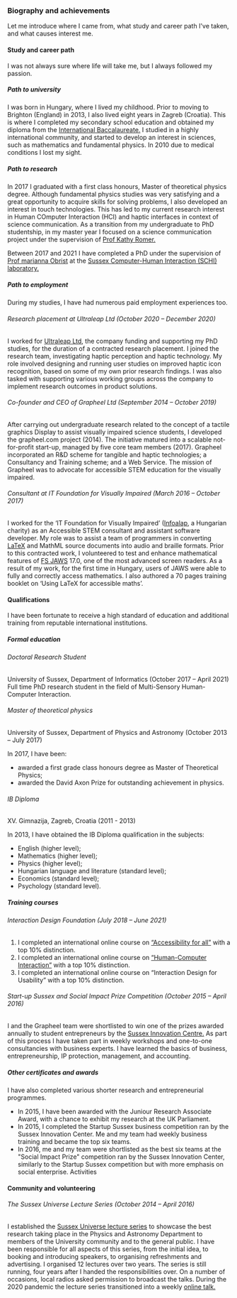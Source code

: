 ---
---

### Biography and achievements

Let me introduce where I came from, what study and career path I've taken, and what causes interest me.

#### Study and career path

I was not always sure where life will take me, but I always followed my passion.

##### Path to university

I was born in Hungary, where I lived my childhood. Prior to moving to Brighton (England) in 2013, I also lived eight years in Zagreb (Croatia). This is where I completed my secondary school education and obtained my diploma from the [International Baccalaureate.](https://www.ibo.org) I studied in a highly international community, and started to develop an interest in sciences, such as mathematics and fundamental physics. In 2010 due to medical conditions I lost my sight.

##### Path to research

In 2017 I graduated with a first class honours, Master of theoretical physics degree. Although fundamental physics studies was very satisfying and a great opportunity to acquire skills for solving problems, I also developed an interest in touch technologies. This has led to my current research interest in Human COmputer Interaction (HCI) and haptic interfaces in context of science communication. As a transition from my undergraduate to PhD studentship, in my master year I focused on a science communication project under the supervision of [Prof Kathy Romer.](https://profiles.sussex.ac.uk/p114410-kathy-romer)

Between 2017 and 2021 I have completed a PhD under the supervision of [Prof marianna Obrist](https://uclic.ucl.ac.uk/people/marianna-obrist) at the [Sussex Computer-Human Interaction (SCHI) laboratory.](https://www.sussex.ac.uk/schi/)

##### Path to employment

During my studies, I have had numerous paid employment experiences too.

###### Research placement at Ultraleap Ltd (October 2020 – December 2020)

I worked for [Ultraleap Ltd](https://www.ultraleap.com), the company funding and supporting my PhD studies, for the duration of a contracted research placement. I joined the research team, investigating haptic perception and haptic technology. My role involved designing and running user studies on improved haptic icon recognition, based on some of my own prior research findings. I was also tasked with supporting various working groups across the company to implement research outcomes in product solutions.

###### Co-founder and CEO of Grapheel Ltd (September 2014 – October 2019)

After carrying out undergraduate research related to the concept of a tactile graphics Display to assist visually impaired science students, I developed the grapheel.com project (2014). The initiative matured into a scalable not-for-profit start-up, managed by five core team members (2017). Grapheel incorporated an R&D scheme for tangible and haptic technologies; a Consultancy and Training scheme; and a Web Service. The mission of Grapheel was to advocate for accessible STEM education for the visually impaired.

###### Consultant at IT Foundation for Visually Impaired (March 2016 – October 2017)

I worked for the ‘IT Foundation for Visually Impaired’ ([Infoalap](http://infoalap.hu/english/), a Hungarian charity) as an Accessible STEM consultant and assistant software developer. My role was to assist a team of programmers in converting [LaTeX](https://www.latex-project.org) and MathML source documents into audio and braille formats. Prior to this contracted work, I volunteered to test and enhance mathematical features of [FS JAWS](https://www.freedomscientific.com/products/software/jaws/) 17.0, one of the most advanced screen readers. As a result of my work, for the first time in Hungary, users of JAWS were able to fully and correctly access mathematics. I also authored a 70 pages training booklet on ‘Using LaTeX for accessible maths’.

#### Qualifications

I have been fortunate to receive a high standard of education and additional training from reputable international institutions.

##### Formal education

###### Doctoral Research Student

University of Sussex, Department of Informatics (October 2017 – April 2021)
Full time PhD research student in the field of Multi-Sensory Human-Computer Interaction.

###### Master of theoretical physics
University of Sussex, Department of Physics and Astronomy (October 2013 – July 2017)

In 2017, I have been:

* awarded a first grade class honours degree as Master of Theoretical Physics;
* awarded the David Axon Prize for outstanding achievement in physics.

###### IB Diploma

XV. Gimnazija, Zagreb, Croatia (2011 - 2013)

In 2013, I have obtained the IB Diploma qualification in the subjects:

* English (higher level);
* Mathematics (higher level);
* Physics (higher level);
* Hungarian language and literature (standard level);
* Economics (standard level);
* Psychology (standard level).

##### Training courses

###### Interaction Design Foundation (July 2018 – June 2021)

1. I completed an international online course on [“Accessibility for all”](https://www.interaction-design.org/daniel-14/certificate/course/fltqnHSHvHjCN1qDLG) with a top 10% distinction.
2. I completed an international online course on [“Human-Computer Interaction”](https://www.interaction-design.org/daniel-14/certificate/course/9d3a4ac4-4c7d-4686-a847-84a293aa6d4c) with a top 10% distinction.
3. I completed an international online course on “Interaction Design for Usability” with a top 10% distinction.
 
###### Start-up Sussex and Social Impact Prize Competition (October 2015 – April 2016)

I and the Grapheel team were shortlisted to win one of the prizes awarded annually to student entrepreneurs by the [Sussex Innovation Centre.](https://www.sinc.co.uk) As part of this process I have taken part in weekly workshops and one-to-one consultancies with business experts. I have learned the basics of business, entrepreneurship, IP protection, management, and accounting.

##### Other certificates and awards

I have also completed various shorter research and entrepreneurial programmes.

* In 2015, I have been awarded with the Juniour Research Associate Award, with a chance to exhibit my research at the UK Parliament.
* In 2015, I completed the Startup Sussex business competition ran by the Sussex Innovation Center. Me and my team had weekly business training and became the top six teams.
* In 2016, me and my team were shortlisted as the best six teams at the "Social Impact Prize" competition ran by the Sussex Innovation Center, similarly to the Startup Sussex competition but with more emphasis on social enterprise.
Activities

#### Community and volunteering

###### The Sussex Universe Lecture Series (October 2014 – April 2016)

I established the [Sussex Universe lecture series](http://sussexuniverse.org) to showcase the best research taking place in the Physics and Astronomy Department to members of the University community and to the general public. I have been responsible for all aspects of this series, from the initial idea, to booking and introducing speakers, to organising refreshments and advertising. I organised 12 lectures over two years. The series is still running, four years after I handed the responsibilities over. On a number of occasions, local radios asked permission to broadcast the talks. During the 2020 pandemic the lecture series transitioned into a weekly [online talk.](https://www.youtube.com/c/sussexuniverse)